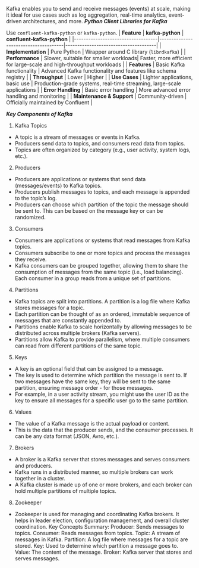 Kafka enables you to send and receive messages (events) at scale, making it ideal for use cases such as log aggregation, real-time analytics, event-driven architectures, and more.
***Python Client Libraries for Kafka***

Use `confluent-kafka-python` or `kafka-python`.
| **Feature**                       | **kafka-python**                     | **confluent-kafka-python**            |
|-----------------------------------|--------------------------------------|--------------------------------------|
| **Implementation**                | Pure Python                          | Wrapper around C library (`librdkafka`) |
| **Performance**                   | Slower, suitable for smaller workloads| Faster, more efficient for large-scale and high-throughput workloads |
| **Features**                      | Basic Kafka functionality            | Advanced Kafka functionality and features like schema registry |
| **Throughput**                    | Lower                                | Higher                               |
| **Use Cases**                     | Lighter applications, basic use      | Production-grade systems, real-time streaming, large-scale applications |
| **Error Handling**                | Basic error handling                 | More advanced error handling and monitoring |
| **Maintenance & Support**         | Community-driven                     | Officially maintained by Confluent   |



***Key Components of Kafka***
1. Kafka Topics
- A topic is a stream of messages or events in Kafka.
- Producers send data to topics, and consumers read data from topics.
- Topics are often organized by category (e.g., user activity, system logs, etc.).

2. Producers
- Producers are applications or systems that send data (messages/events) to Kafka topics.
- Producers publish messages to topics, and each message is appended to the topic’s log.
- Producers can choose which partition of the topic the message should be sent to. This can be based on the message key or can be randomized.

3. Consumers
- Consumers are applications or systems that read messages from Kafka topics.
- Consumers subscribe to one or more topics and process the messages they receive.
- Kafka consumers can be grouped together, allowing them to share the consumption of messages from the same topic (i.e., load balancing). Each consumer in a group reads from a unique set of partitions.

4. Partitions
- Kafka topics are split into partitions. A partition is a log file where Kafka stores messages for a topic.
- Each partition can be thought of as an ordered, immutable sequence of messages that are constantly appended to.
- Partitions enable Kafka to scale horizontally by allowing messages to be distributed across multiple brokers (Kafka servers).
- Partitions allow Kafka to provide parallelism, where multiple consumers can read from different partitions of the same topic.

5. Keys
- A key is an optional field that can be assigned to a message.
- The key is used to determine which partition the message is sent to. If two messages have the same key, they will be sent to the same partition, ensuring message order - for those messages.
- For example, in a user activity stream, you might use the user ID as the key to ensure all messages for a specific user go to the same partition.

6. Values
- The value of a Kafka message is the actual payload or content.
- This is the data that the producer sends, and the consumer processes. It can be any data format (JSON, Avro, etc.).

7. Brokers
- A broker is a Kafka server that stores messages and serves consumers and producers.
- Kafka runs in a distributed manner, so multiple brokers can work together in a cluster.
- A Kafka cluster is made up of one or more brokers, and each broker can hold multiple partitions of multiple topics.

8. Zookeeper
- Zookeeper is used for managing and coordinating Kafka brokers. It helps in leader election, configuration management, and overall cluster coordination.
Key Concepts Summary:
Producer: Sends messages to topics.
Consumer: Reads messages from topics.
Topic: A stream of messages in Kafka.
Partition: A log file where messages for a topic are stored.
Key: Used to determine which partition a message goes to.
Value: The content of the message.
Broker: Kafka server that stores and serves messages.
